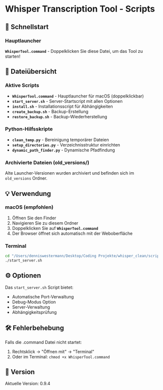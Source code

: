 # Whisper Transcription Tool - Scripts

## 🚀 Schnellstart

### Hauptlauncher
**`WhisperTool.command`** - Doppelklicken Sie diese Datei, um das Tool zu starten!

## 📁 Dateiübersicht

### Aktive Scripts
- **`WhisperTool.command`** - Hauptlauncher für macOS (doppelklickbar)
- **`start_server.sh`** - Server-Startscript mit allen Optionen
- **`install.sh`** - Installationsscript für Abhängigkeiten
- **`create_backup.sh`** - Backup-Erstellung
- **`restore_backup.sh`** - Backup-Wiederherstellung

### Python-Hilfsskripte
- **`clean_temp.py`** - Bereinigung temporärer Dateien
- **`setup_directories.py`** - Verzeichnisstruktur einrichten
- **`dynamic_path_finder.py`** - Dynamische Pfadfindung

### Archivierte Dateien (old_versions/)
Alte Launcher-Versionen wurden archiviert und befinden sich im `old_versions` Ordner.

## 💡 Verwendung

### macOS (empfohlen)
1. Öffnen Sie den Finder
2. Navigieren Sie zu diesem Ordner
3. Doppelklicken Sie auf **`WhisperTool.command`**
4. Der Browser öffnet sich automatisch mit der Weboberfläche

### Terminal
```bash
cd "/Users/denniswestermann/Desktop/Coding Projekte/whisper_clean/scripts"
./start_server.sh
```

## ⚙️ Optionen

Das `start_server.sh` Script bietet:
- Automatische Port-Verwaltung
- Debug-Modus Option
- Server-Verwaltung
- Abhängigkeitsprüfung

## 🛠️ Fehlerbehebung

Falls die .command Datei nicht startet:
1. Rechtsklick → "Öffnen mit" → "Terminal"
2. Oder im Terminal: `chmod +x WhisperTool.command`

## 📝 Version
Aktuelle Version: 0.9.4